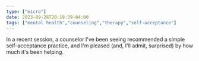 ```yaml
---
type: ["micro"]
date: 2023-09-28T20:19:39-04:00
tags: ["mental health","counseling","therapy","self-acceptance"]
---
```

In a recent session, a counselor I've been seeing recommended a simple self-acceptance practice, and I'm pleased (and, I'll admit, surprised) by how much it's been helping.
